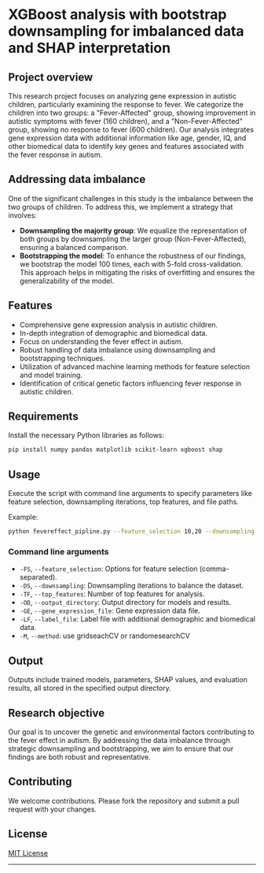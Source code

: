# XGBoost analysis with bootstrap downsampling for imbalanced data and SHAP interpretation 

## Project overview
This research project focuses on analyzing gene expression in autistic children, particularly examining the response to fever. We categorize the children into two groups: a "Fever-Affected" group, showing improvement in autistic symptoms with fever (160 children), and a "Non-Fever-Affected" group, showing no response to fever (600 children). Our analysis integrates gene expression data with additional information like age, gender, IQ, and other biomedical data to identify key genes and features associated with the fever response in autism.

## Addressing data imbalance
One of the significant challenges in this study is the imbalance between the two groups of children. To address this, we implement a strategy that involves:

- **Downsampling the majority group**: We equalize the representation of both groups by downsampling the larger group (Non-Fever-Affected), ensuring a balanced comparison.
- **Bootstrapping the model**: To enhance the robustness of our findings, we bootstrap the model 100 times, each with 5-fold cross-validation. This approach helps in mitigating the risks of overfitting and ensures the generalizability of the model.

## Features
- Comprehensive gene expression analysis in autistic children.
- In-depth integration of demographic and biomedical data.
- Focus on understanding the fever effect in autism.
- Robust handling of data imbalance using downsampling and bootstrapping techniques.
- Utilization of advanced machine learning methods for feature selection and model training.
- Identification of critical genetic factors influencing fever response in autistic children.

## Requirements
Install the necessary Python libraries as follows:
```bash
pip install numpy pandas matplotlib scikit-learn xgboost shap
```

## Usage
Execute the script with command line arguments to specify parameters like feature selection, downsampling iterations, top features, and file paths.

Example:
```bash
python fevereffect_pipline.py --feature_selection 10,20 --downsampling 5 --top_features 10 --output_directory ./output/ --gene_expression_file ./data/gene_expression.txt --label_file ./data/children_data.csv
```

### Command line arguments
- `-FS`, `--feature_selection`: Options for feature selection (comma-separated).
- `-DS`, `--downsampling`: Downsampling iterations to balance the dataset. 
- `-TF`, `--top_features`: Number of top features for analysis.
- `-OD`, `--output_directory`: Output directory for models and results. 
- `-GE`, `--gene_expression_file`: Gene expression data file.
- `-LF`, `--label_file`: Label file with additional demographic and biomedical data.
- `-M`, `--method`: use gridseachCV or randomesearchCV 

## Output
Outputs include trained models, parameters, SHAP values, and evaluation results, all stored in the specified output directory.

## Research objective
Our goal is to uncover the genetic and environmental factors contributing to the fever effect in autism. By addressing the data imbalance through strategic downsampling and bootstrapping, we aim to ensure that our findings are both robust and representative.


## Contributing
We welcome contributions. Please fork the repository and submit a pull request with your changes.

## License
[MIT License](LICENSE)

---
